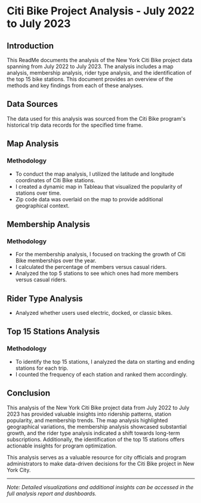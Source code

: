 # Citi Bike Project Analysis - July 2022 to July 2023

## Introduction

This ReadMe documents the analysis of the New York Citi Bike project data spanning from July 2022 to July 2023. The analysis includes a map analysis, membership analysis, rider type analysis, and the identification of the top 15 bike stations. This document provides an overview of the methods and key findings from each of these analyses.

## Data Sources

The data used for this analysis was sourced from the Citi Bike program's historical trip data records for the specified time frame.

## Map Analysis

### Methodology
- To conduct the map analysis, I utilized the latitude and longitude coordinates of Citi Bike stations.
- I created a dynamic map in Tableau that visualized the popularity of stations over time.
- Zip code data was overlaid on the map to provide additional geographical context.

## Membership Analysis

### Methodology
- For the membership analysis, I focused on tracking the growth of Citi Bike memberships over the year.
- I calculated the percentage of members versus casual riders.
- Analyzed the top 5 stations to see which ones had more members versus casual riders. 


## Rider Type Analysis
- Analyzed whether users used electric, docked, or classic bikes. 

## Top 15 Stations Analysis

### Methodology
- To identify the top 15 stations, I analyzed the data on starting and ending stations for each trip.
- I counted the frequency of each station and ranked them accordingly.



## Conclusion

This analysis of the New York Citi Bike project data from July 2022 to July 2023 has provided valuable insights into ridership patterns, station popularity, and membership trends. The map analysis highlighted geographical variations, the membership analysis showcased substantial growth, and the rider type analysis indicated a shift towards long-term subscriptions. Additionally, the identification of the top 15 stations offers actionable insights for program optimization.

This analysis serves as a valuable resource for city officials and program administrators to make data-driven decisions for the Citi Bike project in New York City.

---

*Note: Detailed visualizations and additional insights can be accessed in the full analysis report and dashboards.*
